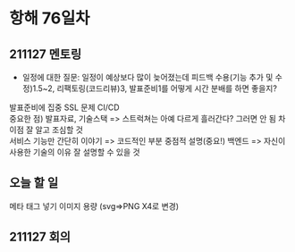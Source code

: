 # 항해 76일차

## 211127 멘토링

- 일정에 대한 질문: 일정이 예상보다 많이 늦어졌는데 피드백 수용(기능 추가 및 수정)1.5~2, 리팩토링(코드리뷰)3, 발표준비1를 어떻게 시간 분배를 하면 좋을지?

발표준비에 집중 SSL 문제 CI/CD  
중요한 점) 발표자료, 기술스택 => 스트럭쳐는 아예 다르게 흘러간다? 그러면 안 됨 차이점 잘 알고 조심할 것  
서비스 기능만 간단히 이야기 => 코드적인 부분 중점적 설명(중요!)
백엔드 => 자신이 사용한 기술의 이유 잘 설명할 수 있을 것

## 오늘 할 일

메타 태그 넣기
이미지 용량 (svg=>PNG X4로 변경)

## 211127 회의
